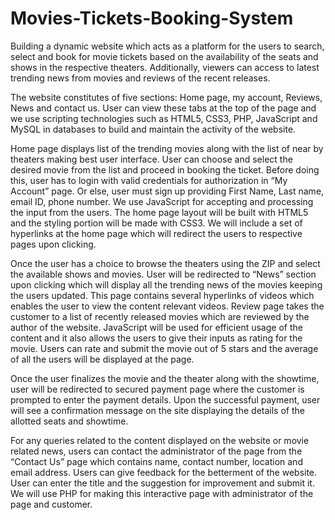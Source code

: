 # Movies-Tickets-Booking-System

Building a dynamic website which acts as a platform for the users to search, select and book for movie tickets based on the availability of the seats and shows in the respective theaters. Additionally, viewers can access to latest trending news from movies and reviews of the recent releases.

The website constitutes of five sections: Home page, my account, Reviews, News and contact us. User can view these tabs at the top of the page and we use scripting technologies such as HTML5, CSS3, PHP, JavaScript and MySQL in databases to build and maintain the activity of the website.

Home page displays list of the trending movies along with the list of near by theaters making best user interface. User can choose and select the desired movie from the list and proceed in booking the ticket. Before doing this, user has to login with valid credentials for authorization in “My Account” page. Or else, user must sign up providing First Name, Last name, email ID, phone number. We use JavaScript for accepting and processing the input from the users. The home page layout will be built with HTML5 and the styling portion will be made with CSS3. We will include a set of hyperlinks at the home page which will redirect the users to respective pages upon clicking. 

Once the user has a choice to browse the theaters using the ZIP and select the available shows and movies. User will be redirected to “News” section upon clicking which will display all the trending news of the movies keeping the users updated. This page contains several hyperlinks of videos which enables the user to view the content relevant videos. Review page takes the customer to a list of recently released movies which are reviewed by the author of the website. JavaScript will be used for efficient usage of the content and it also allows the users to give their inputs as rating for the movie. Users can rate and submit the movie out of 5 stars and the average of all the users will be displayed at the page. 

Once the user finalizes the movie and the theater along with the showtime, user will be redirected to secured payment page where the customer is prompted to enter the payment details. Upon the successful payment, user will see a confirmation message on the site displaying the details of the allotted seats and showtime.

For any queries related to the content displayed on the website or movie related news, users can contact the administrator of the page from the “Contact Us” page which contains name, contact number, location and email address. Users can give feedback for the betterment of the website. User can enter the title and the suggestion for improvement and submit it. We will use PHP for making this interactive page with administrator of the page and customer.
